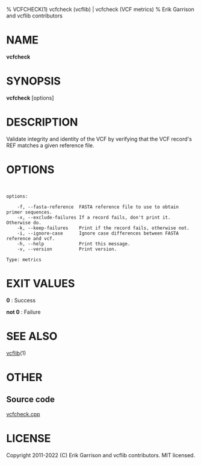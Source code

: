 % VCFCHECK(1) vcfcheck (vcflib) | vcfcheck (VCF metrics)
% Erik Garrison and vcflib contributors

# NAME

**vcfcheck**

# SYNOPSIS

**vcfcheck** [options] <vcf file>

# DESCRIPTION

Validate integrity and identity of the VCF by verifying that the VCF record's REF matches a given reference file.



# OPTIONS

```


options:

    -f, --fasta-reference  FASTA reference file to use to obtain primer sequences.
    -x, --exclude-failures If a record fails, don't print it.  Otherwise do.
    -k, --keep-failures    Print if the record fails, otherwise not.
    -i, --ignore-case      Ignore case differences between FASTA reference and vcf.
    -h, --help             Print this message.
    -v, --version          Print version.

Type: metrics

```





# EXIT VALUES

**0**
: Success

**not 0**
: Failure

# SEE ALSO



[vcflib](./vcflib.md)(1)



# OTHER

## Source code

[vcfcheck.cpp](https://github.com/vcflib/vcflib/blob/master/src/vcfcheck.cpp)

# LICENSE

Copyright 2011-2022 (C) Erik Garrison and vcflib contributors. MIT licensed.

<!--
  Created with ./scripts/bin2md.rb scripts/bin2md-template.erb
-->

